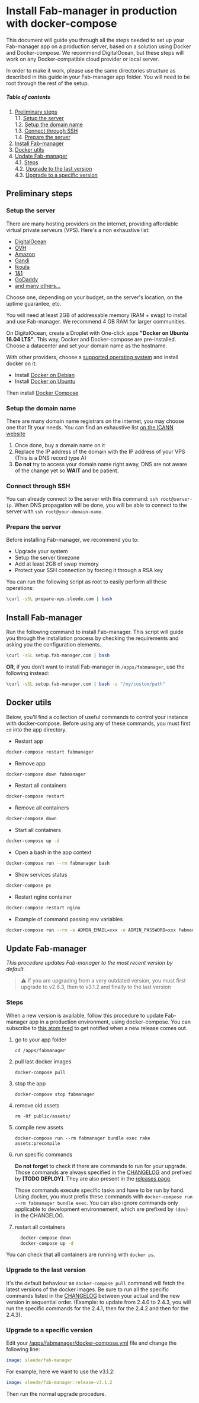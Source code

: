# Install Fab-manager in production with docker-compose

This document will guide you through all the steps needed to set up your Fab-manager app on a production server, based on a solution using Docker and Docker-compose.
We recommend DigitalOcean, but these steps will work on any Docker-compatible cloud provider or local server.

In order to make it work, please use the same directories structure as described in this guide in your Fab-manager app folder.
You will need to be root through the rest of the setup.

##### Table of contents

1. [Preliminary steps](#preliminary-steps)<br/>
1.1. [Setup the server](#setup-the-server)<br/>
1.2. [Setup the domain name](#setup-the-domain-name)<br/>
1.3. [Connect through SSH](#connect-through-ssh)<br/>
1.4. [Prepare the server](#prepare-the-server)<br/>
2. [Install Fab-manager](#install-fab-manager)<br/>
3. [Docker utils](#docker-utils)
4. [Update Fab-manager](#update-fabmanager)<br/>
4.1. [Steps](#steps)<br/>
4.2. [Upgrade to the last version](#upgrade-to-the-last-version)<br/>
4.3. [Upgrade to a specific version](#upgrade-to-a-specific-version)

<a name="preliminary-steps"></a>
## Preliminary steps

<a name="setup-the-server"></a>
### Setup the server

There are many hosting providers on the internet, providing affordable virtual private serveurs (VPS).
Here's a non exhaustive list:
- [DigitalOcean](https://www.digitalocean.com/pricing/#droplet)
- [OVH](https://www.ovh.com/fr/vps/) 
- [Amazon](https://aws.amazon.com/fr/ec2/)
- [Gandi](https://v4.gandi.net/hebergement/serveur/prix)
- [Ikoula](https://express.ikoula.com/fr/serveur-virtuel)
- [1&1](https://www.1and1.fr/serveurs-virtuels)
- [GoDaddy](https://fr.godaddy.com/hosting/vps-hosting)
- [and many others...](https://www.google.fr/search?q=vps+hosting)

Choose one, depending on your budget, on the server's location, on the uptime guarantee, etc.

You will need at least 2GB of addressable memory (RAM + swap) to install and use Fab-manager.
We recommend 4 GB RAM for larger communities.

On DigitalOcean, create a Droplet with One-click apps **"Docker on Ubuntu 16.04 LTS"**.
This way, Docker and Docker-compose are pre-installed.
Choose a datacenter and set your domain name as the hostname.

With other providers, choose a [supported operating system](../README.md#software-stack) and install docker on it:
- Install [Docker on Debian](https://docs.docker.com/engine/installation/linux/docker-ce/debian/)
- Install [Docker on Ubuntu](https://docs.docker.com/engine/installation/linux/docker-ce/ubuntu/)

Then install [Docker Compose](https://docs.docker.com/compose/install/)

<a name="setup-the-domain-name"></a>
### Setup the domain name

There are many domain name registrars on the internet, you may choose one that fit your needs.
You can find an exhaustive list [on the ICANN website](https://www.icann.org/registrar-reports/accredited-list.html)

1. Once done, buy a domain name on it
2. Replace the IP address of the domain with the IP address of your VPS (This is a DNS record type A)
3. **Do not** try to access your domain name right away, DNS are not aware of the change yet so **WAIT** and be patient.

<a name="connect-through-ssh"></a>
### Connect through SSH

You can already connect to the server with this command: `ssh root@server-ip`. When DNS propagation will be done, you will be able to
connect to the server with `ssh root@your-domain-name`.

<a name="prepare-the-server"></a>
### Prepare the server

Before installing Fab-manager, we recommend you to:
- Upgrade your system
- Setup the server timezone
- Add at least 2GB of swap memory
- Protect your SSH connection by forcing it through a RSA key

You can run the following script as root to easily perform all these operations:

```bash
\curl -sSL prepare-vps.sleede.com | bash
```

<a name="install-fab-manager"></a>
## Install Fab-manager

Run the following command to install Fab-manager.
This script will guide you through the installation process by checking the requirements and asking you the configuration elements.

```bash
\curl -sSL setup.fab-manager.com | bash
```

**OR**, if you don't want to install Fab-manager in `/apps/fabmanager`, use the following instead:
```bash
\curl -sSL setup.fab-manager.com | bash -s "/my/custom/path"
```

<a name="docker-utils"></a>
## Docker utils
Below, you'll find a collection of useful commands to control your instance with docker-compose.
Before using any of these commands, you must first `cd` into the app directory.

- Restart app
```bash
docker-compose restart fabmanager
```
- Remove app
```bash
docker-compose down fabmanager
```
- Restart all containers
```bash
docker-compose restart
```
- Remove all containers
```bash
docker-compose down
```
- Start all containers
```bash
docker-compose up -d
```
- Open a bash in the app context
```bash
docker-compose run --rm fabmanager bash
```
- Show services status
```bash
docker-compose ps
```
- Restart nginx container
```bash
docker-compose restart nginx
 ```
- Example of command passing env variables
```bash
docker-compose run --rm -e ADMIN_EMAIL=xxx -e ADMIN_PASSWORD=xxx fabmanager bundle exec rake db:seed
```
<a name="update-fabmanager"></a>
## Update Fab-manager

*This procedure updates Fab-manager to the most recent version by default.*

> ⚠ If you are upgrading from a very outdated version, you must first upgrade to v2.8.3, then to v3.1.2 and finally to the last version

<a name="steps"></a>
### Steps

When a new version is available, follow this procedure to update Fab-manager app in a production environment, using docker-compose.
You can subscribe to [this atom feed](https://github.com/sleede/fab-manager/releases.atom) to get notified when a new release comes out.

1. go to your app folder

   `cd /apps/fabmanager`

2. pull last docker images 

   `docker-compose pull`

3. stop the app

   `docker-compose stop fabmanager`

4. remove old assets

   `rm -Rf public/assets/`

5. compile new assets

   `docker-compose run --rm fabmanager bundle exec rake assets:precompile`

6. run specific commands

   **Do not forget** to check if there are commands to run for your upgrade. Those commands 
   are always specified in the [CHANGELOG](https://github.com/sleede/fab-manager/blob/master/CHANGELOG.md) and prefixed by **[TODO DEPLOY]**. 
   They are also present in the [releases page](https://github.com/sleede/fab-manager/releases).
 
   Those commands execute specific tasks and have to be run by hand.
   Using docker, you must prefix these commands with `docker-compose run --rm fabmanager bundle exec`. 
   You can also ignore commands only applicable to development environnement, which are prefixed by `(dev)` in the CHANGELOG.

7. restart all containers

   ```bash
     docker-compose down
     docker-compose up -d
   ```

You can check that all containers are running with `docker ps`.

<a name="upgrade-to-the-last-version"></a>
### Upgrade to the last version

It's the default behaviour as `docker-compose pull` command will fetch the latest versions of the docker images. 
Be sure to run all the specific commands listed in the [CHANGELOG](https://github.com/sleede/fab-manager/blob/master/CHANGELOG.md) between your actual
and the new version in sequential order. (Example: to update from 2.4.0 to 2.4.3, you will run the specific commands for the 2.4.1, then for the 2.4.2 and then for the 2.4.3).

<a name="upgrade-to-a-specific-version"></a>
### Upgrade to a specific version

Edit your [/apps/fabmanager/docker-compose.yml](../setup/docker-compose.yml#L4) file and change the following line:
```yaml
image: sleede/fab-manager
```
For example, here we want to use the v3.1.2:
```yaml
image: sleede/fab-manager:release-v3.1.2
```
Then run the normal upgrade procedure. 
